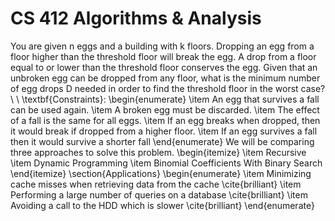 # CS 412 Algorithms & Analysis

You are given n eggs and a building with k floors. Dropping an egg from a floor higher than the threshold floor will break the egg. A drop from a floor equal to or lower than the threshold floor conserves the egg. Given that an unbroken egg can be dropped from any floor, what is the minimum number of egg drops D needed in order to find the threshold floor in the worst case? \\
\\
\textbf{Constraints}:
\begin{enumerate}
\item An egg that survives a fall can be used again.
\item A broken egg must be discarded.
\item The effect of a fall is the same for all eggs.
\item If an egg breaks when dropped, then it would break if dropped from a higher floor.
\item If an egg survives a fall then it would survive a shorter fall
\end{enumerate}
We will be comparing three approaches to solve this problem.
\begin{itemize}
  \item Recursive
  \item Dynamic Programming
  \item Binomial Coefficients With Binary Search
\end{itemize}
\section{Applications} 
\begin{enumerate}
    \item  Minimizing cache misses when retrieving data from the cache \cite{brilliant}
    \item  Performing a large number of queries on a database \cite{brilliant}
    \item Avoiding a call to the HDD which is slower \cite{brilliant}
\end{enumerate}
